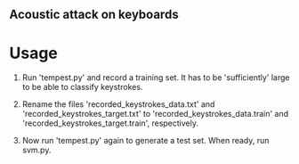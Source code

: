## Acoustic attack on keyboards

# Usage

1. Run 'tempest.py' and record a training set. It has to be 'sufficiently' large to be able to classify keystrokes.

2. Rename the files 'recorded_keystrokes_data.txt' and 'recorded_keystrokes_target.txt' to 'recorded_keystrokes_data.train' and 'recorded_keystrokes_target.train', respectively. 

3. Now run 'tempest.py' again to generate a test set. When ready, run svm.py.